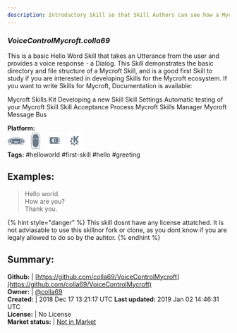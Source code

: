 ```yaml
---
description: Introductory Skill so that Skill Authors can see how a Mycroft Skill is put together
---
```


### _VoiceControlMycroft.colla69_  
This is a basic Hello Word Skill that takes an Utterance from the user and provides a voice response - a Dialog. This Skill demonstrates the basic directory and file structure of a Mycroft Skill, and is a good first Skill to study if you are interested in developing Skills for the Mycroft ecosystem.
If you want to write Skills for Mycroft, Documentation is available:

Mycroft Skills Kit
Developing a new Skill
Skill Settings
Automatic testing of your Mycroft Skill
Skill Acceptance Process
Mycroft Skills Manager
Mycroft Message Bus
  
**Platform:**  
 ![Mark I](../.gitbook/assets/mark-1-icon.png)  ![Mark II](../.gitbook/assets/mark-2-icon.png)  ![Picroft](../.gitbook/assets/picroft-icon.png)  ![plasmoid](../.gitbook/assets/kde.png)   
**Tags:** \#helloworld \#first-skill \#hello \#greeting   
## Examples:  
> Hello world.  
> How are you?  
> Thank you.  
  
{% hint style="danger" %}
This skill dosnt have any license attatched. It is not adviasable to use this skillnor fork or clone, as you dont know if you are legaly allowed to do so by the auhtor.
{% endhint %}
  
## Summary:  
**Github:** | [https://github.com/colla69/VoiceControlMycroft](https://github.com/colla69/VoiceControlMycroft)  
**Owner:** | [@colla69](https://github.com/colla69)  
**Created:** | 2018 Dec 17 13:21:17 UTC  **Last updated:** 2019 Jan 02 14:46:31 UTC  
**License:** | No License  
**Market status:** | [Not in Market](https://market.mycroft.ai/skill/)  
